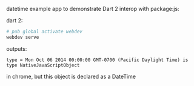 datetime example app to demonstrate Dart 2 interop with package:js:

dart 2:

```bash
# pub global activate webdev
webdev serve
```

outputs:

```
type = Mon Oct 06 2014 00:00:00 GMT-0700 (Pacific Daylight Time) is type NativeJavaScriptObject
```

in chrome, but this object is declared as a DateTime